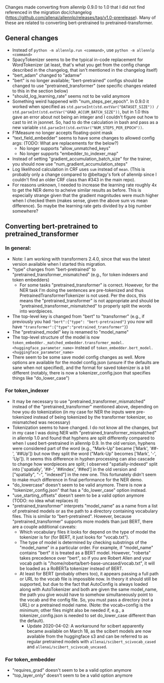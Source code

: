 Changes made converting from allennlp 0.9.0 to 1.0 that I did not find referenced in the migration doc/changelog (https://github.com/allenai/allennlp/releases/tag/v1.0-prerelease). Many of these are related to converting bert-pretrained to pretrained-transformer.

## General changes
- Instead of `python -m allennlp.run <command>`, use `python -m allennlp <command>`
- SpacyTokenizer seems to be the typical in-code replacement for WordTokenizer (at least, that's what you get from the config change described in the changelog, that isn't mentioned in the changelog itself)
- "bert_adam" changed to "adamw"
- "bert" is no longer available; "bert-pretrained" configs should be changed to use "pretrained_transformer" (see specific changes related to this in the section below)
- "should_log_learning_rate" seems not to be valid anymore
- Something weird happened with "num_steps_per_epoch". In 0.9.0 it worked when specified as `std.parseInt(std.extVar("DATASET_SIZE")) / std.parseInt(std.extVar("GRAD_ACCUM_BATCH_SIZE"))`, but in 1.0 this gave an error about not being an integer and I couldn't figure out how to cast to int in jsonnet. So, had to do the calculation in bash and pass as a new variable `std.parseInt(std.extVar("NUM_STEPS_PER_EPOCH"))`.
- F1Measure no longer accepts floating-point mask
- "text_field_embedder" seems to have some changes to allowed config args: (TODO: What are replacements for the below?)
    - No longer supports "allow_unmatched_keys"
    - No longer supports "embedder_to_indexer_map"
- Instead of setting "gradient_accumulation_batch_size" for the trainer, you should now use "num_gradient_accumulation_steps"
- Log likelihood calculation in CRF uses `sum` instead of `mean`. (This is probably only a change compared to @beltagy's fork of allennlp since I couldn't find an older CRF class than #343 in the main repo).
- For reasons unknown, I needed to increase the learning rate roughly 4x to get the NER demo to acheive similar results as before.  This is especially strange given that the gradient magnitudes were much higher when I checked them (makes sense, given the above sum vs mean difference).  So maybe the learning rate gets divided by a big number somewhere?

## Converting bert-pretrained to pretrained_transformer
### In general:
- Note: I am working with transformers 2.4.0, since that was the latest version available when I started this migration.
- "type" changes from "bert-pretrained" to "pretrained_transformer_mismatched" (e.g., for token indexers and token embedders)
    - For some tasks "pretrained_transformer" is correct.  However, for the NER task I'm doing the sentences are pre-tokenized and thus PretrainedTransformerTokenizer is not used.  Per the docs, this means the "pretrained_transformer" is not appropriate and should be "pretrained_transformer_mismatched" to properly split the words into wordpieces.
- The top-level key is changed from "bert" to "transformer" (e.g., if previously you had `"bert":{"type": "bert-pretrained"}` you now will have `"transformer":{"type":"pretrained_transformer"}`)
- The "pretrained_model" key is renamed to "model_name"
- The top-level structure of the model is now `token_embedder._matched_embedder.transformer_model.<huggingface_parameter_name>` instead of `token_embedder.bert_model.<huggingface_parameter_name>`
- There seem to be some save model config changes as well. More options are available for the model config.json (unsure if the defaults are sane when not specified), and the format for saved tokenizer is a bit different (notably, there is now a tokenizer_config.json that specifies things like "do_lower_case")

### For token_indexer
- It may be necessary to use "pretrained_transformer_mismatched" instead of the "pretrained_transformer" mentioned above, depending on how you do tokenization (in my case for NER the inputs were pre-tokenized instead of being tokenized by the transformer tokenizer, so mismatched was necessary)
- Tokenization seems to have changed. I do not know all the changes, but in my case I was doing NER with "pretrained_transformer_mismatched" in allennlp 1.0 and found that hyphens are split differently compared to when I used bert-pretrained in allennlp 0.9. In the old version, hyphens were considered part of the word (e.g., "Mark-Up" became ['Mark', '##-', '##Up']) but now they split the word ("Mark-Up" becomes ['Mark', '-', 'Up']).  It seems this difference in hyphen processing can also cascade to change how wordpieces are split; I observed "spatially-indexed" split into ['spatially', '##-', '##index', '##ed'] in the old version and ["spatially", "-", "indexed"] in the new one.  This fortunately didn't seem to make much difference in final performance for the NER demo.
- "do_lowercase" doesn't seem to be valid anymore. There is now a "tokenizer_config.json" that has a "do_lower_case" option instead.
- "use_starting_offsets" doesn't seem to be a valid option anymore (TODO: no idea what replaces it)
- "pretrained_transformer" interprets "model_name" as a name from a list of pretrained models or as the path to a directory containing vocabulary files. This is similar to "bert-pretrained". However, because "pretrained_transformer" supports more models than just BERT, there are a couple additional caveats:
    - Which vocabulary files it looks for depend on the type of model the tokenizer is for (for BERT, it just looks for "vocab.txt").
    - The type of model is determined by checking substrings of the "model_name" in a particular order. For example, if "model_name" contains "bert" it is treated as a BERT model. However, "roberta" takes precedence over "bert", so if you are Robert Allen and your vocab path is "/home/roberta/bert-base-uncased/vocab.txt", it will be loaded as a RoBERTa tokenizer instead of BERT.
    - At least for BERT (probably others too), it appears passing a full path or URL to the vocab file is impossible now.  In theory it should still be supported, but due to the fact that AutoConfig is always loaded along with AutoTokenizer and both are given the same model_name, the path you give would have to somehow simultaneously point to the vocab and the config file.  So, you must pass a directory (not a URL) or a pretrained model name.  (Note: the vocab+config is the minimum; other files might also be needed if, e.g., a tokenizer_config.json is needed to set do_lower_case different than the default).
        - Update 2020-04-02: A workaround for scibert apparently became available on March 18, as the scibert models are now available from the huggingface s3 and can be referred to as regular pretrained models with `allenai/scibert_scivocab_cased` and `allenai/scibert_scivocab_uncased`.

### For token_embedder
- "requires_grad" doesn't seem to be a valid option anymore
- "top_layer_only" doesn't seem to be a valid option anymore

